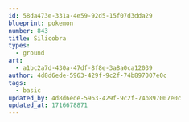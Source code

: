 ```yaml
---
id: 58da473e-331a-4e59-92d5-15f07d3dda29
blueprint: pokemon
number: 843
title: Silicobra
types:
  - ground
art:
  - a1bc2a7d-430a-47df-8f8e-3a8a0ca12039
author: 4d8d6ede-5963-429f-9c2f-74b897007e0c
tags:
  - basic
updated_by: 4d8d6ede-5963-429f-9c2f-74b897007e0c
updated_at: 1716678871
---
```

